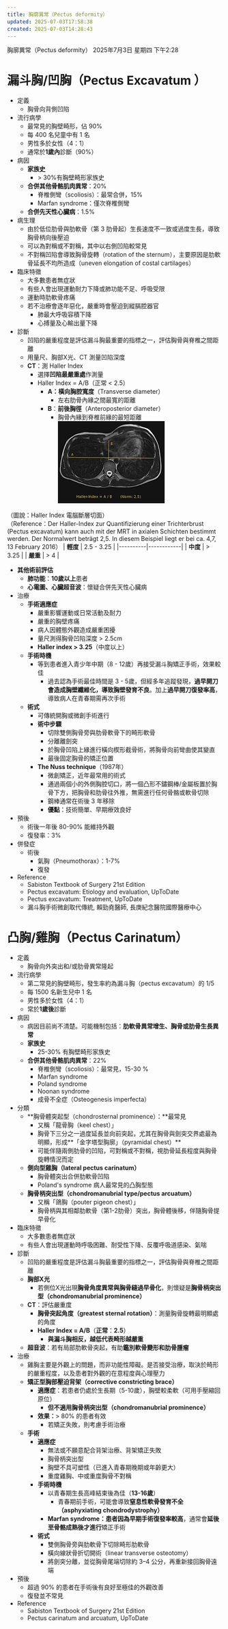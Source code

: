 ```yaml
---
title: 胸廓異常（Pectus deformity）
updated: 2025-07-03T17:58:38
created: 2025-07-03T14:28:43
---
```


胸廓異常（Pectus deformity）
2025年7月3日 星期四
下午2:28
# 漏斗胸/凹胸（Pectus Excavatum ）
- 定義
  - 胸骨向背側凹陷
- 流行病學
  - 最常見的胸壁畸形，佔 90%
  - 每 400 名兒童中有 1 名
  - 男性多於女性（4：1）
  - 通常於**1歲內**診斷（90%）
- 病因
  - **家族史**
    - \> 30%有胸壁畸形家族史
  - **合併其他骨骼肌肉異常**：20%
    - 脊椎側彎（scoliosis）：最常合併，15%
    - Marfan syndrome：僅次脊椎側彎
  - **合併先天性心臟病**：1.5%
- 病生理
  - 由於低位肋骨與肋軟骨（第 3 肋骨起）生長速度不一致或過度生長，導致胸骨柄向後壓迫
  - 可以為對稱或不對稱，其中以右側凹陷較常見
  - 不對稱凹陷會導致胸骨旋轉（rotation of the sternum），主要原因是肋軟骨延長不均所造成（uneven elongation of costal cartilages）
- 臨床特徵
  - 大多數患者無症狀
  - 有些人會出現運動耐力下降或肺功能不足、呼吸受限
  - 運動時肋軟骨疼痛
  - 若不治療會逐年惡化，嚴重時會壓迫到縱膈腔器官
    - 肺最大呼吸容積下降
    - 心搏量及心輸出量下降
- 診斷
  - 凹陷的嚴重程度是評估漏斗胸最重要的指標之一，評估胸骨與脊椎之間距離
  - 用量尺、胸部X光、CT 測量凹陷深度
  - **CT**：測 Haller Index
    - 選擇**凹陷最嚴重處**作測量
    - Haller Index = A/B（正常 \< 2.5）
      - **A：橫向胸腔寬度**（Transverse diameter）
        - 左右肋骨內緣之間最寬的距離
      - **B**：**前後胸徑**（Anteroposterior diameter）
        - 胸骨內緣到脊椎前緣的最短距離
![image1](../../../resources/ef5aa2bdeee446c5b708481e7eb5f86e.jpg)

（圖說：Haller Index 電腦斷層切面）  
（Reference：Der Haller-Index zur Quantifizierung einer Trichterbrust (Pectus excavatum) kann auch mit der MRT in axialen Schichten bestimmt werden. Der Normalwert beträgt 2,5. In diesem Beispiel liegt er bei ca. 4,7, 13 February 2016）
| **輕度** | 2.5 - 3.25 |
|----------|------------|
| **中度** | \> 3.25    |
| **嚴重** | \> 4       |
- **其他術前評估**
  - **肺功能**：**10歲以上**患者
  - **心電圖、心臟超音波**：懷疑合併先天性心臟病
- 治療
  - **手術適應症**
    - 嚴重影響運動或日常活動及耐力
    - 嚴重的胸壁疼痛
    - 病人因體態外觀造成嚴重困擾
    - 量尺測得胸骨凹陷深度 \> 2.5cm
    - **Haller index \> 3.25**（中度以上）
  - **手術時機**
    - 等到患者進入青少年中期（8 - 12歲）再接受漏斗胸矯正手術，效果較佳
      - 過去認為手術最佳時間是 3 - 5歲，但經多年追蹤發現，**過早開刀會造成胸壁纖維化，導致胸壁發育不良**。加上**過早開刀復發率高**，導致病人在青春期需再次手術
  - **術式**
    - 可傳統開胸或微創手術進行
    - **術中步驟**
      - 切除雙側胸骨旁與肋骨軟骨下的畸形軟骨
      - 分離離劍突
      - 於胸骨凹陷上緣進行橫向楔形截骨術，將胸骨向前彎曲使其變直
      - 最後固定胸骨的矯正位置
    - **The Nuss technique**（1987年）
      - 微創矯正，近年最常用的術式
      - 通過兩個小的外側胸腔切口，將一個凸形不鏽鋼棒/金屬板置於胸骨下方，把胸骨和肋骨往外推，無需進行任何骨骼或軟骨切除
      - 鋼棒通常在術後 3 年移除
      - **優點**：技術簡單、早期療效良好
- 預後
  - 術後一年後 80-90% 能維持外觀
  - 復發率：3%
- 併發症
  - 術後
    - 氣胸（Pneumothorax）：1-7%
    - 復發
- Reference
  - Sabiston Textbook of Surgery 21st Edition
  - Pectus excavatum: Etiology and evaluation, UpToDate
  - Pectus excavatum: Treatment, UpToDate
  - 漏斗胸手術微創取代傳統, 賴勁堯醫師, 長庚紀念醫院國際醫療中心

# 凸胸/雞胸（Pectus Carinatum）
- 定義
  - 胸骨向外突出和/或肋骨異常隆起
- 流行病學
  - 第二常見的胸壁畸形，發生率約為漏斗胸（pectus excavatum）的 1/5
  - 每 1500 名新生兒中 1 名
  - 男性多於女性（4：1）
  - 常於**1歲後**診斷
- 病因
  - 病因目前尚不清楚。可能機制包括：**肋軟骨異常增生、胸骨或肋骨生長異常**
  - **家族史**
    - 25-30% 有胸壁畸形家族史
  - **合併其他骨骼肌肉異常**：22%
    - 脊椎側彎（scoliosis）：最常見，15-30 %
    - Marfan syndrome
    - Poland syndrome
    - Noonan syndrome
    - 成骨不全症（Osteogenesis imperfecta）
- 分類
  - **胸骨體突起型（chondrosternal prominence）：**最常見
    - 又稱「龍骨胸（keel chest）」
    - 胸骨下三分之一過度延長並向前突起，尤其在胸骨與劍突交界處最為明顯，形成**「金字塔型胸廓」（pyramidal chest）**
    - 可能伴隨兩側肋骨的凹陷，可對稱或不對稱，視肋骨延長程度與胸骨旋轉情況而定
  - **側向型雞胸（lateral pectus carinatum）**
    - 胸骨體突出合併肋軟骨凹陷
    - Poland's syndrome 病人最常見的凸胸型態
  - **胸骨柄突出型（chondromanubrial type/**pectus arcuatum**）**
    - 又稱「鴿胸（pouter pigeon chest）」
    - 胸骨柄與其相鄰肋軟骨（第1-2肋骨）突出，胸骨體後移，伴隨胸骨提早骨化
- 臨床特徵
  - 大多數患者無症狀
  - 有些人會出現運動時呼吸困難、耐受性下降、反覆呼吸道感染、氣喘
- 診斷
  - 凹陷的嚴重程度是評估漏斗胸最重要的指標之一，評估胸骨與脊椎之間距離
  - **胸部X光**
    - 若側位X光出現**胸骨角度異常與胸骨縫過早骨化**，則懷疑是**胸骨柄突出型（chondromanubrial prominence）**
  - **CT**：評估嚴重度
    - **胸骨突起角度（greatest sternal rotation）**：測量胸骨旋轉最明顯處的角度
    - **Haller Index = A/B**（**正常**：**2.5**）
      - **與漏斗胸相反，越低代表畸形越嚴重**
  - **超音波**：若有局部肋軟骨突起，有助**鑑別軟骨變形和肋骨腫瘤**
- 治療
  - 雞胸主要是外觀上的問題，而非功能性障礙。是否接受治療，取決於畸形的嚴重程度，以及患者對外觀的在意程度與心理壓力
  - **矯正型胸部壓迫背架（corrective constricting brace）**
    - **適應症**：若患者仍處於生長期（5-10歲），胸壁較柔軟（可用手壓縮回原位）
      - **但不適用胸骨柄突出型（chondromanubrial prominence）**
    - **效果：**\> 80% 的患者有效
      - 若矯正失敗，則考慮手術治療
  - **手術**
    - **適應症**
      - 無法或不願意配合背架治療、背架矯正失敗
      - 胸骨柄突出型
      - 胸壁不具可塑性（已進入青春期晚期或年齡更大）
      - 重度雞胸、中或重度胸骨不對稱
    - **手術時機**
      - 以青春期生長高峰結束後為佳（**13-16歲**）
        - 青春期前手術，可能會導致**窒息性軟骨發育不全（asphyxiating chondrodystrophy）**
      - **Marfan syndrome：**患者因為**早期手術復發率較高**，通常會**延後至骨骼成熟後才進行**矯正手術
    - **術式**
      - 雙側胸骨旁與肋軟骨下切除畸形肋軟骨
      - 橫向線狀骨折切開術（linear transverse osteotomy）
      - 將劍突分離，並從胸骨尾端切除約 3–4 公分，再重新接回胸骨遠端
- 預後
  - 超過 90% 的患者在手術後有良好至極佳的外觀改善
  - 復發並不常見
- Reference
  - Sabiston Textbook of Surgery 21st Edition
  - Pectus carinatum and arcuatum, UpToDate

